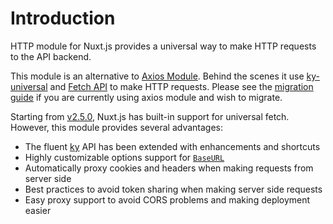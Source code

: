 # Introduction

HTTP module for Nuxt.js provides a universal way to make HTTP requests to the API backend.

This module is an alternative to [Axios Module](https://github.com/nuxt-community/axios-module). Behind the scenes it use [ky-universal](https://github.com/sindresorhus/ky-universal) and [Fetch API](https://developer.mozilla.org/en-US/docs/Web/API/Fetch_API) to make HTTP requests. Please see the [migration guide](./guide/migration) if you are currently using axios module and wish to migrate.

Starting from [v2.5.0](https://github.com/nuxt/nuxt.js/releases/tag/v2.5.0), Nuxt.js has built-in support for universal fetch. However, this module provides several advantages:

- The fluent [ky](https://github.com/sindresorhus/ky) API has been extended with enhancements and shortcuts
- Highly customizable options support for [`BaseURL`](/api/#baseurl)
- Automatically proxy cookies and headers when making requests from server side
- Best practices to avoid token sharing when making server side requests
- Easy proxy support to avoid CORS problems and making deployment easier
